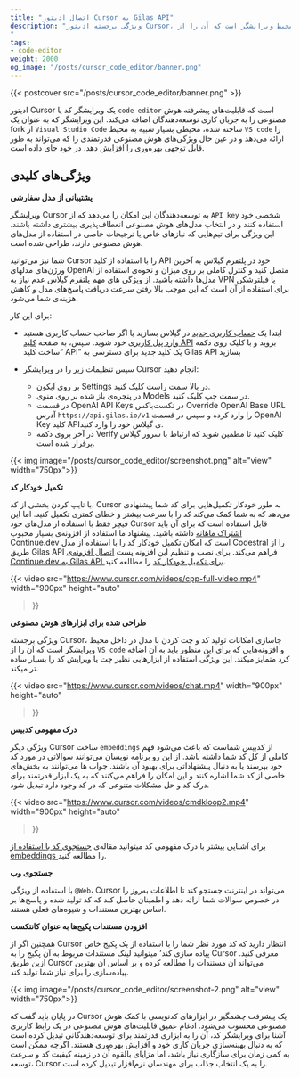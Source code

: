 ```yaml
---
title: "اتصال ادیتور Cursor به Gilas API"
description: "ویژگی برجسته ادیتور Cursor، جاسازی امکانات تولید کد و چت کردن با مدل در داخل محیط ویرایشگر است که آن را از `VS code` و افزونه‌هایی که برای این منظور باید به آن اضافه کرد متمایز میکند. این ویژگی استفاده از ابزارهایی نظیر چت یا ویرایش کد را بسیار ساده تر میکند.
"
tags:
- code-editor
weight: 2000
og_image: "/posts/cursor_code_editor/banner.png"
---
```


{{< postcover src="/posts/cursor_code_editor/banner.png" >}}

ادیتور Cursor یک ویرایشگر کد یا `code editor` است که قابلیت‌های پیشرفته هوش مصنوعی را به جریان کاری توسعه‌دهندگان اضافه می‌کند. این ویرایشگر که به عنوان یک fork از `Visual Studio Code` ساخته شده، محیطی بسیار شبیه به محیط `VS code` را ارائه می‌دهد و در عین حال ویژگی‌های هوش مصنوعی قدرتمندی را که می‌تواند به طور قابل توجهی بهره‌وری را افزایش دهد، در خود جای داده است.

## ویژگی‌های کلیدی

**پشتیبانی از مدل سفارشی**

ویرایشگر Cursor به توسعه‌دهندگان این امکان را می‌دهد که از `API key` شخصی خود استفاده کنند و در انتخاب مدل‌های هوش مصنوعی انعطاف‌پذیری بیشتری داشته باشند. این ویژگی برای تیم‌هایی که نیازهای خاص یا ترجیحات خاصی در استفاده از مدل‌های هوش مصنوعی دارند، طراحی شده است.

شما نیز می‌توانید Cursor را با استفاده از کلید API خود در پلتفرم گیلاس به آخرین ورژن‌های مدلهای OpenAI متصل کنید و کنترل کاملی بر روی میزان و نحوه‌ی استفاده از مدل‌ها داشته باشید.
از ویژگی های مهم پلتفرم گیلاس عدم نیاز به VPN یا فیلترشکن برای استفاده از آن است که این موجب بالا رفتن سرعت دریافت پاسخ‌های مدل و کاهش هزینه‌ی شما می‌شود.

برای این کار:

- ابتدا یک  [حساب کاربری جدید](https://dashboard.gilas.io) در گیلاس بسازید یا اگر صاحب حساب کاربری هستید [وارد پنل کاربری](https://dashboard.gilas.io) خود شوید. سپس، به صفحه [کلید API](https://dashboard.gilas.io/apiKey)  بروید و با کلیک روی دکمه “ساخت کلید API” یک کلید جدید برای دسترسی به Gilas API بسازید

- سپس تنظیمات زیر را در ویرایشگر Cursor انجام دهید:
  - بر روی آیکون Settings در بالا سمت راست کلیک کنید.
  - در پنجره‌ی باز شده بر روی منوی Models در سمت چپ کلیک کنید.
  - در قسمت OpenAI API Keys  در تکست‌باکس Override OpenAI Base URL آدرس `https://api.gilas.io/v1` را وارد کرده و سپس در قسمت OpenAI Key کلید APIی گیلاس خود را وارد کنید.
  - در آخر بروی دکمه Verify کلیک کنید تا مطمین شوید که ارتباط با سرور گیلاس برقرار شده است.

{{< img image="/posts/cursor_code_editor/screenshot.png" alt="view" width="750px">}}

**تکمیل خودکار کد**

با تایپ کردن بخشی از کد، Cursor به طور خودکار تکمیل‌هایی برای کد شما پیشنهادی می‌دهد که به شما کمک می‌کند کد را با سرعت بیشتر و خطای کمتری تکمیل کنید. اما این فیچر فقط با استفاده از مدل‌های خود Cursor قابل استفاده است که برای آن باید [اشتراک ماهانه](https://www.cursor.com/pricing) داشته باشید. پیشنهاد ما استفاده از افزونه‌ی بسیار محبوب Continue.dev است که امکان تکمیل خودکار کد را با استفاده از مدل Codestral را از طریق Gilas API فراهم می‌کند. برای نصب و تنظیم این افزونه پست [اتصال افزونه‌ی Continue.dev به Gilas API برای تکمیل خودکار کد](/posts/continue_dev_auto_completions_setup) را مطالعه کنید.


{{< video
    src="https://www.cursor.com/videos/cpp-full-video.mp4"
    width="900px"
    height="auto"
>}}


**طراحی شده برای ابزارهای هوش مصنوعی**

ویژگی برجسته Cursor، جاسازی امکانات تولید کد و چت کردن با مدل در داخل محیط ویرایشگر است که آن را از `VS code` و افزونه‌هایی که برای این منظور باید به آن اضافه کرد متمایز میکند. این ویژگی استفاده از ابزارهایی نظیر چت یا ویرایش کد را بسیار ساده تر میکند.

{{< video
    src="https://www.cursor.com/videos/chat.mp4"
    width="900px"
    height="auto"
>}}

**درک مفهومی کدبیس**

ویژگی دیگر Cursor ساخت `embeddings` از کدبیس شماست که باعث می‌شود فهم کاملی از کل کد شما داشته باشد. از این رو برنامه نویسان می‌توانند سوالاتی در مورد کد خود بپرسند یا به دنبال پیشنهاداتی برای بهبود آن باشند. جواب ها می‌توانند به بخش‌های خاصی از کد شما اشاره کنند و این امکان را فراهم می‌کنند که به یک ابزار قدرتمند برای درک کد و حل مشکلات متنوعی که در کد وجود دارد تبدیل شود.

{{< video
    src="https://www.cursor.com/videos/cmdkloop2.mp4"
    width="900px"
    height="auto"
>}}

برای آشنایی بیشتر با درک مفهومی کد میتوانید مقاله‌ی  [جستجوی کد با استفاده از embeddings ](code_search_using_embeddings) را مطالعه کنید.

**جستجوی وب**

با استفاده از ویژگی `@Web`، Cursor می‌تواند در اینترنت جستجو کند تا اطلاعات به‌روز را در خصوص سوالات شما ارائه دهد و اطمینان حاصل کند که کد تولید شده و پاسخ‌ها بر اساس بهترین مستندات و شیوه‌های فعلی هستند.

**افزودن مستندات پکیج‌ها به عنوان کانتکست**

همچنین اگر از Cursor انتظار دارید که کد مورد نظر شما را با استفاده از یک پکیج خاص پیاده سازی کند٬ میتوانید لینک مستندات مربوط به آن پکیج را به Cursor معرفی کنید. ازین طریق Cursor می‌تواند آن مستندات را مطالعه کرده و بر اساس آن بهترین پیاده‌سازی را برای نیاز شما تولید کند.

{{< img image="/posts/cursor_code_editor/screenshot-2.png" alt="view" width="750px">}}

در پایان باید گفت که Cursor یک پیشرفت چشمگیر در ابزارهای کدنویسی با کمک هوش مصنوعی محسوب می‌شود. ادغام عمیق قابلیت‌های هوش مصنوعی در یک رابط کاربری آشنا برای ویرایشگر کد، آن را به ابزاری قدرتمند برای توسعه‌دهندگانی تبدیل کرده است که به دنبال بهینه‌سازی جریان کاری خود و افزایش بهره‌وری هستند. اگرچه ممکن است به کمی زمان برای سازگاری نیاز باشد، اما مزایای بالقوه آن در زمینه کیفیت کد و سرعت توسعه، Cursor را به یک انتخاب جذاب برای مهندسان نرم‌افزار تبدیل کرده است.